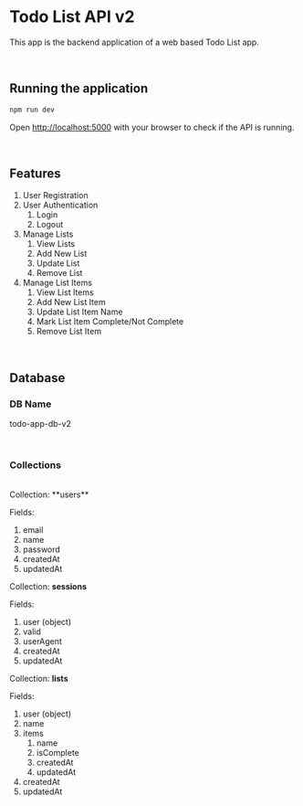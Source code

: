 # Todo List API v2

This app is the backend application of a web based Todo List app.

<br>

## Running the application

```bash
npm run dev
```

Open [http://localhost:5000](http://localhost:5000) with your browser to check if the API is running.

<br>

## Features

1. User Registration
2. User Authentication
   1. Login
   2. Logout
3. Manage Lists
   1. View Lists
   2. Add New List
   3. Update List
   4. Remove List
4. Manage List Items
   1. View List Items
   2. Add New List Item
   3. Update List Item Name
   4. Mark List Item Complete/Not Complete
   5. Remove List Item

<br>

## Database

### DB Name

todo-app-db-v2

<br>

### Collections

<br>
Collection: **users**

Fields:

1. email
2. name
3. password
4. createdAt
5. updatedAt

Collection: **sessions**

Fields:

1. user (object)
2. valid
3. userAgent
4. createdAt
5. updatedAt

Collection: **lists**

Fields:

1. user (object)
2. name
3. items
   1. name
   2. isComplete
   3. createdAt
   4. updatedAt
4. createdAt
5. updatedAt
